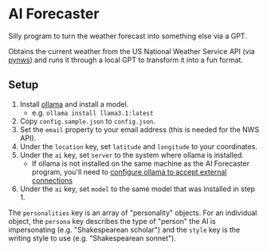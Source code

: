 # AI Forecaster

Silly program to turn the weather forecast into something else via a GPT.

Obtains the current weather from the US National Weather Service API (via [pynws](https://pypi.org/project/pynws/)) and runs it through a local GPT to transform it into a fun format.

## Setup

1. Install [ollama](https://ollama.com/) and install a model.
    - e.g. `ollama install llama3.1:latest`
1. Copy `config.sample.json` to `config.json`.
1. Set the `email` property to your email address (this is needed for the NWS API).
1. Under the `location` key, set `latitude` and `longitude` to your coordinates.
1. Under the `ai` key, set `server` to the system where ollama is installed.
    - If ollama is not installed on the same machine as the AI Forecaster program, you'll need to [configure ollama to accept external connections](https://github.com/ollama/ollama/blob/main/docs/faq.md#how-do-i-configure-ollama-server)
1. Under the `ai` key, set `model` to the same model that was installed in step 1.

The `personalities` key is an array of "personality" objects.  For an individual object, the `persona` key describes the type of "person" the AI is impersonating (e.g. "Shakespearean scholar") and the `style` key is the writing style to use (e.g. "Shakespearean sonnet").
